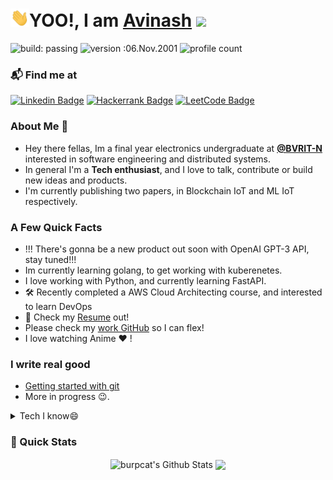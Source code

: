 <h1> <img src="https://raw.githubusercontent.com/ABSphreak/ABSphreak/master/gifs/Hi.gif" width="30px">YOO!, I am <a href="https://github.com/burpcat">Avinash</a> <img src="https://emojis.slackmojis.com/emojis/images/1531849430/4246/blob-sunglasses.gif?1531849430" width="30px"></h1>
</h1>

![build: passing](https://img.shields.io/badge/build-passing-success)
![version :06.Nov.2001](https://img.shields.io/badge/version-06.Nov.2001-informational)
![profile count](https://komarev.com/ghpvc/?username=burpcat&color=blue)

### 📬 Find me at
[![Linkedin Badge](https://img.shields.io/badge/-LinkedIn-blue?style=flat-square&logo=Linkedin&logoColor=white&link=https://www.linkedin.com/in/avinasharutla/)](https://www.linkedin.com/in/avinasharutla)
[![Hackerrank Badge](https://img.shields.io/badge/-Hackerrank-2EC866?style=flat-square&logo=HackerRank&logoColor=white&link=https://www.hackerrank.com/burpcat)](https://www.hackerrank.com/burpcat)
[![LeetCode Badge](https://img.shields.io/badge/LeetCode-000000?style=for-the-badge&logo=LeetCode&logoColor=#d16c06)](https://www.leetcode.com/burpcat)

### About Me 🚀
- Hey there fellas, Im a final year electronics undergraduate at **[@BVRIT-N](https://www.bvrit.ac.in)** interested in software engineering and distributed systems.</br>
- In general I'm a **Tech enthusiast**, and I love to talk, contribute or build new ideas and products.<br>
- I'm currently publishing two papers, in Blockchain IoT and ML IoT respectively.

### A Few Quick Facts

- !!! There's gonna be a new product out soon with OpenAI GPT-3 API, stay tuned!!!
- Im currently learning golang, to get working with kuberenetes.
- I love working with Python, and currently learning FastAPI.
- 🛠 Recently completed a AWS Cloud Architecting course, and interested to learn DevOps
- 🚀 Check my [Resume](https://github.com/burpcat/burpcat/blob/main/Resume.pdf) out!
- Please check my [work GitHub](https://www.github.com/avinash-shiryam) so I can flex!
- I love watching Anime ❤️ !

### I write real good
- [Getting started with git](https://dev.to/burpcat/getting-started-with-git-5pi)
- More in progress 😉.

<details>
    <summary>Tech I know😄</summary>
        <code><img height="30" src="https://avatars0.githubusercontent.com/u/1525981?s=200&v=4"></code>
        <code><img height="30" src="https://raw.githubusercontent.com/github/explore/80688e429a7d4ef2fca1e82350fe8e3517d3494d/topics/cpp/cpp.png"></code>
        <code><img height="30" src="https://raw.githubusercontent.com/github/explore/80688e429a7d4ef2fca1e82350fe8e3517d3494d/topics/html/html.png"></code>
        <code><img height="30" src="https://avatars1.githubusercontent.com/u/1517864?s=200&v=4"></code>
        <code><img height="30" src="https://avatars1.githubusercontent.com/u/2918581?s=200&v=4"></code>
        <code><img height="30" src="https://avatars3.githubusercontent.com/u/18133?s=200&v=4"></code>
</details>

### 🚀 Quick Stats
<p align="center">
<img align="center" src="https://github-readme-stats.vercel.app/api?username=burpcat&show_icons=true&line_height=21&theme=react" alt="burpcat's Github Stats" />
<img align="center" src="https://github-readme-stats.vercel.app/api/top-langs/?username=burpcat&theme=react&line_height=27&layout=compact" />
</p>


<!-- Okay, I assume this Readme is good since you downloaded this 

- Reference this for the badges
    - https://ileriayo.github.io/markdown-badges/

-->
